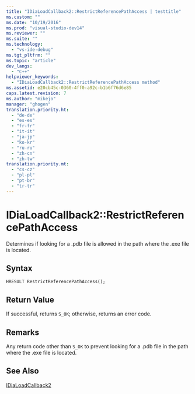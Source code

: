 ```yaml
---
title: "IDiaLoadCallback2::RestrictReferencePathAccess | testtitle"
ms.custom: ""
ms.date: "10/19/2016"
ms.prod: "visual-studio-dev14"
ms.reviewer: ""
ms.suite: ""
ms.technology: 
  - "vs-ide-debug"
ms.tgt_pltfrm: ""
ms.topic: "article"
dev_langs: 
  - "C++"
helpviewer_keywords: 
  - "IDiaLoadCallback2::RestrictReferencePathAccess method"
ms.assetid: e20cb45c-0360-4ff0-a92c-b1b6f76d6e85
caps.latest.revision: 7
ms.author: "mikejo"
manager: "ghogen"
translation.priority.ht: 
  - "de-de"
  - "es-es"
  - "fr-fr"
  - "it-it"
  - "ja-jp"
  - "ko-kr"
  - "ru-ru"
  - "zh-cn"
  - "zh-tw"
translation.priority.mt: 
  - "cs-cz"
  - "pl-pl"
  - "pt-br"
  - "tr-tr"
---
```

# IDiaLoadCallback2::RestrictReferencePathAccess
Determines if looking for a .pdb file is allowed in the path where the .exe file is located.  
  
## Syntax  
  
```cpp#  
HRESULT RestrictReferencePathAccess();  
```  
  
## Return Value  
 If successful, returns `S_OK`; otherwise, returns an error code.  
  
## Remarks  
 Any return code other than `S_OK` to prevent looking for a .pdb file in the path where the .exe file is located.  
  
## See Also  
 [IDiaLoadCallback2](../debug-interface-access/idialoadcallback2.md)